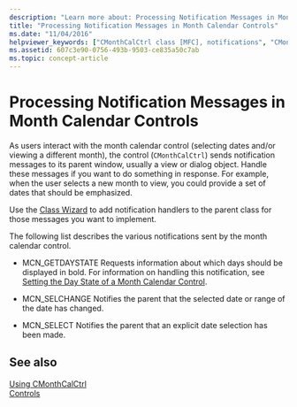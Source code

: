 ```yaml
---
description: "Learn more about: Processing Notification Messages in Month Calendar Controls"
title: "Processing Notification Messages in Month Calendar Controls"
ms.date: "11/04/2016"
helpviewer_keywords: ["CMonthCalCtrl class [MFC], notifications", "CMonthCalCtrl class [MFC], day states", "month calendar controls [MFC], notification messages", "notifications [MFC], for CMonthCalCtrl", "notifications [MFC], month calendar control"]
ms.assetid: 607c3e90-0756-493b-9503-ce835a50c7ab
ms.topic: concept-article
---
```

# Processing Notification Messages in Month Calendar Controls

As users interact with the month calendar control (selecting dates and/or viewing a different month), the control (`CMonthCalCtrl`) sends notification messages to its parent window, usually a view or dialog object. Handle these messages if you want to do something in response. For example, when the user selects a new month to view, you could provide a set of dates that should be emphasized.

Use the [Class Wizard](reference/mfc-class-wizard.md) to add notification handlers to the parent class for those messages you want to implement.

The following list describes the various notifications sent by the month calendar control.

- MCN_GETDAYSTATE Requests information about which days should be displayed in bold. For information on handling this notification, see [Setting the Day State of a Month Calendar Control](../mfc/setting-the-day-state-of-a-month-calendar-control.md).

- MCN_SELCHANGE Notifies the parent that the selected date or range of the date has changed.

- MCN_SELECT Notifies the parent that an explicit date selection has been made.

## See also

[Using CMonthCalCtrl](../mfc/using-cmonthcalctrl.md)<br/>
[Controls](../mfc/controls-mfc.md)
